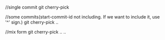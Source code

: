 //single commit 
git cherry-pick <commit id>

//some commits(start-commit-id not including. If we want to include it, use '^' sign.)
git cherry-pick <start-commit-id>..<end-commit-id>

//mix form
git cherry-pick <commit-id1>..<commit-id2> <commit-id3> <commit-id4>..<commit-id5>

